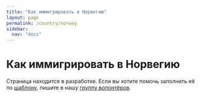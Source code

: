 ```yaml
---
title: "Как иммигрировать в Норвегию"
layout: page
permalink: /country/norway
sidebar:
  nav: "docs"
---
```


# Как иммигрировать в Норвегию

Страница находится в разработке. Если вы хотите помочь заполнить её по [шаблону](/template), пишите в нашу [группу волонтёров](https://t.me/+FHi3FnJaoWJkMDAx).

